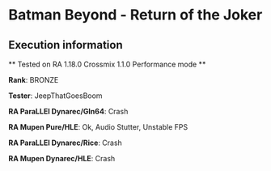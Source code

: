 # Batman Beyond - Return of the Joker 

## Execution information

** Tested on RA 1.18.0 Crossmix 1.1.0 Performance mode **

**Rank**: BRONZE

**Tester**: JeepThatGoesBoom


**RA ParaLLEl Dynarec/Gln64**: Crash

**RA Mupen Pure/HLE**: Ok, Audio Stutter, Unstable FPS

**RA ParaLLEl Dynarec/Rice**: Crash

**RA Mupen Dynarec/HLE**: Crash